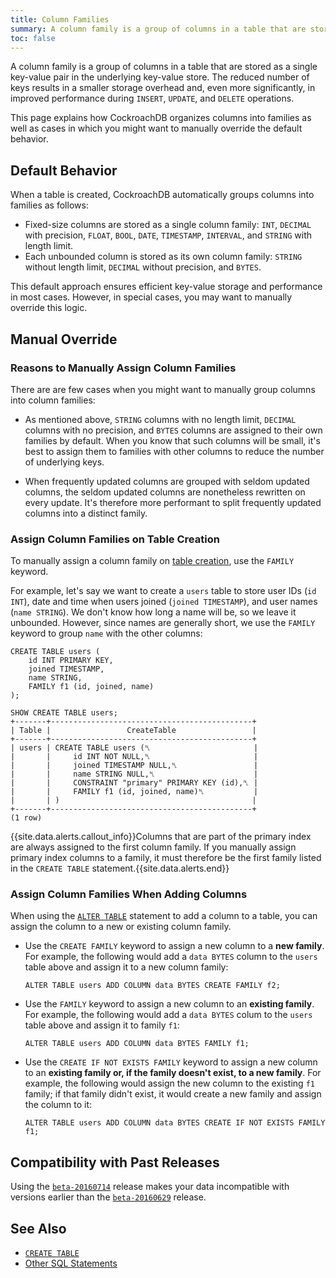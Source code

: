```yaml
---
title: Column Families
summary: A column family is a group of columns in a table that are stored as a single key-value pair in the underlying key-value store.
toc: false
---
```


A column family is a group of columns in a table that are stored as a single key-value pair in the underlying key-value store. The reduced number of keys results in a smaller storage overhead and, even more significantly, in improved performance during `INSERT`, `UPDATE`, and `DELETE` operations.

This page explains how CockroachDB organizes columns into families as well as cases in which you might want to manually override the default behavior.

<div id="toc"></div>

## Default Behavior

When a table is created, CockroachDB automatically groups columns into families as follows:

- Fixed-size columns are stored as a single column family: `INT`, `DECIMAL` with precision, `FLOAT`, `BOOL`, `DATE`, `TIMESTAMP`, `INTERVAL`, and `STRING` with length limit. 
- Each unbounded column is stored as its own column family: `STRING` without length limit, `DECIMAL` without precision, and `BYTES`.

This default approach ensures efficient key-value storage and performance in most cases. However, in special cases, you may want to manually override this logic.

## Manual Override

### Reasons to Manually Assign Column Families

There are are few cases when you might want to manually group columns into column families:

- As mentioned above, `STRING` columns with no length limit, `DECIMAL` columns with no precision, and `BYTES` columns are assigned to their own families by default. When you know that such columns will be small, it's best to assign them to families with other columns to reduce the number of underlying keys. 

- When frequently updated columns are grouped with seldom updated columns, the seldom updated columns are nonetheless rewritten on every update. It's therefore more performant to split frequently updated columns into a distinct family. 

### Assign Column Families on Table Creation

To manually assign a column family on [table creation](create-table.html), use the `FAMILY` keyword.  

For example, let's say we want to create a `users` table to store user IDs (`id INT`), date and time when users joined (`joined TIMESTAMP`), and user names (`name STRING`). We don't know how long a name will be, so we leave it unbounded. However, since names are generally short, we use the `FAMILY` keyword to group `name` with the other columns:

~~~
CREATE TABLE users (
    id INT PRIMARY KEY, 
    joined TIMESTAMP,
    name STRING,
    FAMILY f1 (id, joined, name)
);

SHOW CREATE TABLE users;
+-------+---------------------------------------------+
| Table |                 CreateTable                 |
+-------+---------------------------------------------+
| users | CREATE TABLE users (␤                       |
|       |     id INT NOT NULL,␤                       |
|       |     joined TIMESTAMP NULL,␤                 |
|       |     name STRING NULL,␤                      |
|       |     CONSTRAINT "primary" PRIMARY KEY (id),␤ |
|       |     FAMILY f1 (id, joined, name)␤           |
|       | )                                           |
+-------+---------------------------------------------+
(1 row)
~~~

{{site.data.alerts.callout_info}}Columns that are part of the primary index are always assigned to the first column family. If you manually assign primary index columns to a family, it must therefore be the first family listed in the <code>CREATE TABLE</code> statement.{{site.data.alerts.end}} 

### Assign Column Families When Adding Columns

When using the [`ALTER TABLE`](alter-table.html) statement to add a column to a table, you can assign the column to a new or existing column family. 

- Use the `CREATE FAMILY` keyword to assign a new column to a **new family**. For example, the following would add a `data BYTES` column to the `users` table above and assign it to a new column family: 

  ~~~
  ALTER TABLE users ADD COLUMN data BYTES CREATE FAMILY f2;
  ~~~

- Use the `FAMILY` keyword to assign a new column to an **existing family**. For example, the following would add a `data BYTES` colum to the `users` table above and assign it to family `f1`:

  ~~~
  ALTER TABLE users ADD COLUMN data BYTES FAMILY f1;
  ~~~

- Use the `CREATE IF NOT EXISTS FAMILY` keyword to assign a new column to an **existing family or, if the family doesn't exist, to a new family**. For example, the following would assign the new column to the existing `f1` family; if that family didn't exist, it would create a new family and assign the column to it:

  ~~~
  ALTER TABLE users ADD COLUMN data BYTES CREATE IF NOT EXISTS FAMILY f1;
  ~~~

## Compatibility with Past Releases

Using the [`beta-20160714`](beta-20160714.html) release makes your data incompatible with versions earlier than the [`beta-20160629`](beta-20160629.html) release. 

## See Also

- [`CREATE TABLE`](create-table.html)
- [Other SQL Statements](sql-statements.html)
